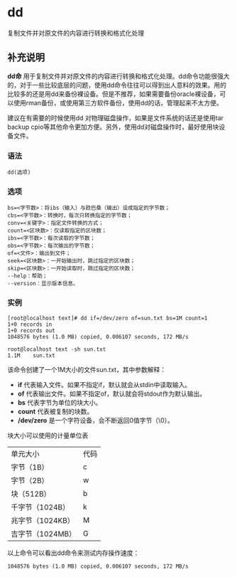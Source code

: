 dd
===

复制文件并对原文件的内容进行转换和格式化处理

## 补充说明

**dd命** 用于复制文件并对原文件的内容进行转换和格式化处理。dd命令功能很强大的，对于一些比较底层的问题，使用dd命令往往可以得到出人意料的效果。用的比较多的还是用dd来备份裸设备。但是不推荐，如果需要备份oracle裸设备，可以使用rman备份，或使用第三方软件备份，使用dd的话，管理起来不太方便。

建议在有需要的时候使用dd 对物理磁盘操作，如果是文件系统的话还是使用tar backup cpio等其他命令更加方便。另外，使用dd对磁盘操作时，最好使用块设备文件。

### 语法  

```
dd(选项)
```

### 选项  

```
bs=<字节数>：将ibs（输入）与欧巴桑（输出）设成指定的字节数；
cbs=<字节数>：转换时，每次只转换指定的字节数；
conv=<关键字>：指定文件转换的方式；
count=<区块数>：仅读取指定的区块数；
ibs=<字节数>：每次读取的字节数；
obs=<字节数>：每次输出的字节数；
of=<文件>：输出到文件；
seek=<区块数>：一开始输出时，跳过指定的区块数；
skip=<区块数>：一开始读取时，跳过指定的区块数；
--help：帮助；
--version：显示版本信息。
```

### 实例  

```
[root@localhost text]# dd if=/dev/zero of=sun.txt bs=1M count=1
1+0 records in
1+0 records out
1048576 bytes (1.0 MB) copied, 0.006107 seconds, 172 MB/s

root@localhost text -sh sun.txt 
1.1M    sun.txt
```

该命令创建了一个1M大小的文件sun.txt，其中参数解释：

*   **if** 代表输入文件。如果不指定if，默认就会从stdin中读取输入。
*   **of** 代表输出文件。如果不指定of，默认就会将stdout作为默认输出。
*   **bs** 代表字节为单位的块大小。
*   **count** 代表被复制的块数。
*   **/dev/zero** 是一个字符设备，会不断返回0值字节（\0）。

块大小可以使用的计量单位表

<table>

<tbody>

<tr>

<td>单元大小</td>

<td>代码</td>

</tr>

<tr>

<td>字节（1B）</td>

<td>c</td>

</tr>

<tr>

<td>字节（2B）</td>

<td>w</td>

</tr>

<tr>

<td>块（512B）</td>

<td>b</td>

</tr>

<tr>

<td>千字节（1024B）</td>

<td>k</td>

</tr>

<tr>

<td>兆字节（1024KB）</td>

<td>M</td>

</tr>

<tr>

<td>吉字节（1024MB）</td>

<td>G</td>

</tr>

</tbody>

</table>

以上命令可以看出dd命令来测试内存操作速度：

```
1048576 bytes (1.0 MB) copied, 0.006107 seconds, 172 MB/s
```